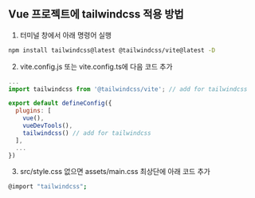 ## Vue 프로젝트에 tailwindcss 적용 방법
1. 터미널 창에서 아래 명령어 실행
```bash
npm install tailwindcss@latest @tailwindcss/vite@latest -D
```
2. vite.config.js 또는 vite.config.ts에 다음 코드 추가
```js
...
import tailwindcss from '@tailwindcss/vite'; // add for tailwindcss

export default defineConfig({
  plugins: [
    vue(),
    vueDevTools(),
    tailwindcss() // add for tailwindcss
  ],
  ...
})
``` 
3. src/style.css 없으면 assets/main.css 최상단에 아래 코드 추가
```bash
@import "tailwindcss";
```
